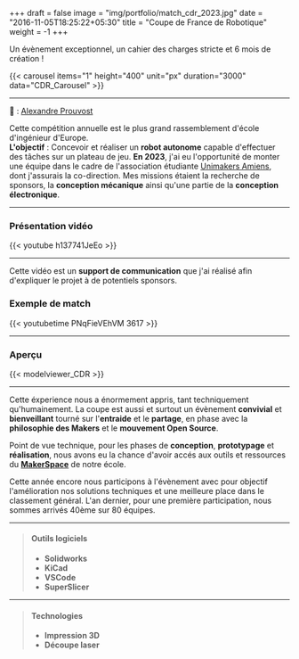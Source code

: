 +++
draft = false
image = "img/portfolio/match_cdr_2023.jpg"
date = "2016-11-05T18:25:22+05:30"
title = "Coupe de France de Robotique"
weight = -1
+++

Un évènement exceptionnel, un cahier des charges stricte et 6 mois de création !

<!--more-->
{{< carousel items="1" height="400" unit="px" duration="3000" data="CDR_Carousel" >}}

---

📸 : [Alexandre Prouvost](https://www.linkedin.com/search/results/all/?fetchDeterministicClustersOnly=true&heroEntityKey=urn%3Ali%3Afsd_profile%3AACoAABxiIFkBtblVHnqbpmA1rnSBEohWrMPPLkc&keywords=alexandre%20prouvost&origin=RICH_QUERY_SUGGESTION&position=1&searchId=6f376a2d-c833-46a8-9358-90f01049af60&sid=kDo&spellCorrectionEnabled=false "Linkedin")

Cette compétition annuelle est le plus grand rassemblement d'école d'ingénieur d'Europe.  
**L'objectif** : Concevoir et réaliser un **robot autonome** capable d'effectuer des tâches sur un plateau de jeu.
**En 2023**, j'ai eu l'opportunité de monter une équipe dans le cadre de  l'association étudiante [Unimakers Amiens](https://unimakers.github.io), dont j'assurais la co-direction. Mes missions étaient la recherche de sponsors, la **conception mécanique** ainsi qu'une partie de la **conception électronique**.

---

### Présentation vidéo

{{< youtube h137741JeEo >}}

---

Cette vidéo est un **support de communication** que j'ai réalisé afin d'expliquer le projet à de potentiels sponsors.

### Exemple de match

{{< youtubetime PNqFieVEhVM 3617 >}}

---

### Aperçu
  
{{< modelviewer_CDR >}}

---

Cette éxperience nous a énormement appris, tant techniquement qu'humainement. La coupe est aussi et surtout un évènement **convivial** et **bienveillant** tourné sur l'**entraide** et le **partage**, en phase avec la **philosophie des Makers** et le **mouvement Open Source**.

Point de vue technique, pour les phases de **conception**, **prototypage** et **réalisation**, nous avons eu la chance d'avoir accés aux outils et ressources du **[MakerSpace](https://makerspace-amiens.fr)** de notre école.

Cette année encore nous participons à l'évènement avec pour objectif l'amélioration nos solutions techniques et une meilleure place dans le classement général. L'an dernier, pour une première participation, nous sommes arrivés 40ème sur 80 équipes.

---
  
>#### Outils logiciels
>
>- **Solidworks**
>- **KiCad**
>- **VSCode**
>- **SuperSlicer**

---

>#### Technologies
>
>- **Impression 3D**
>- **Découpe laser**
